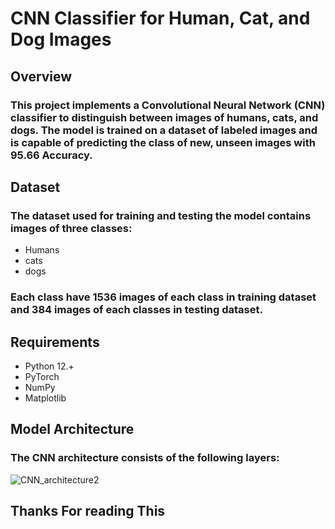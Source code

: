# CNN Classifier for Human, Cat, and Dog Images

## Overview
### This project implements a Convolutional Neural Network (CNN) classifier to distinguish between images of humans, cats, and dogs. The model is trained on a dataset of labeled images and is capable of predicting the class of new, unseen images with 95.66 Accuracy.

## Dataset
### The dataset used for training and testing the model contains images of three classes:
* Humans
* cats
* dogs
### Each class have 1536 images of each class in training dataset and 384 images of each classes in testing dataset.

## Requirements
* Python 12.+
* PyTorch
* NumPy
* Matplotlib

## Model Architecture
### The CNN architecture consists of the following layers:
![CNN_architecture2](https://github.com/user-attachments/assets/587f063c-dab0-4f63-9575-25c0539b99c1)



## Thanks For reading This
